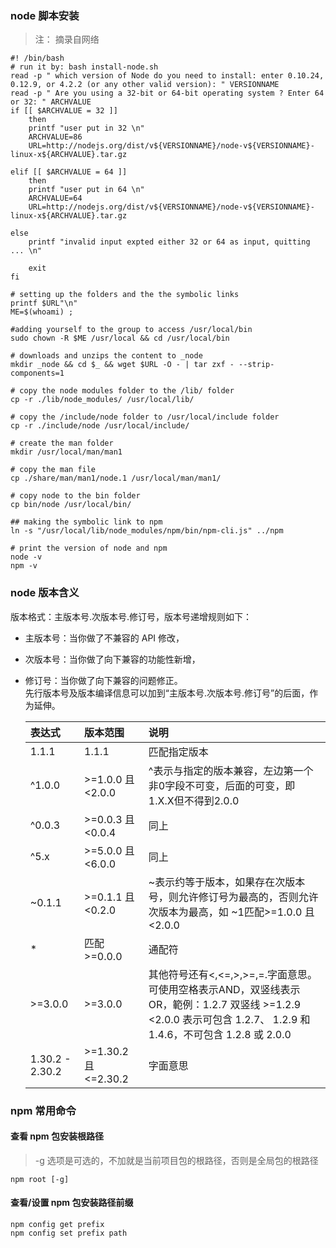 ### node 脚本安装
> 注： 摘录自网络  

    #! /bin/bash
    # run it by: bash install-node.sh
    read -p " which version of Node do you need to install: enter 0.10.24, 0.12.9, or 4.2.2 (or any other valid version): " VERSIONNAME
    read -p " Are you using a 32-bit or 64-bit operating system ? Enter 64 or 32: " ARCHVALUE
    if [[ $ARCHVALUE = 32 ]]
        then
        printf "user put in 32 \n"
        ARCHVALUE=86
        URL=http://nodejs.org/dist/v${VERSIONNAME}/node-v${VERSIONNAME}-linux-x${ARCHVALUE}.tar.gz

    elif [[ $ARCHVALUE = 64 ]]
        then
        printf "user put in 64 \n"
        ARCHVALUE=64
        URL=http://nodejs.org/dist/v${VERSIONNAME}/node-v${VERSIONNAME}-linux-x${ARCHVALUE}.tar.gz

    else
        printf "invalid input expted either 32 or 64 as input, quitting ... \n"

        exit
    fi

    # setting up the folders and the the symbolic links
    printf $URL"\n"
    ME=$(whoami) ; 

    #adding yourself to the group to access /usr/local/bin
    sudo chown -R $ME /usr/local && cd /usr/local/bin 

    # downloads and unzips the content to _node
    mkdir _node && cd $_ && wget $URL -O - | tar zxf - --strip-components=1 

    # copy the node modules folder to the /lib/ folder
    cp -r ./lib/node_modules/ /usr/local/lib/ 

    # copy the /include/node folder to /usr/local/include folder
    cp -r ./include/node /usr/local/include/ 

    # create the man folder
    mkdir /usr/local/man/man1 

    # copy the man file
    cp ./share/man/man1/node.1 /usr/local/man/man1/ 

    # copy node to the bin folder
    cp bin/node /usr/local/bin/ 

    ## making the symbolic link to npm
    ln -s "/usr/local/lib/node_modules/npm/bin/npm-cli.js" ../npm 

    # print the version of node and npm
    node -v
    npm -v



### node 版本含义

版本格式：主版本号.次版本号.修订号，版本号递增规则如下：

* 主版本号：当你做了不兼容的 API 修改，
* 次版本号：当你做了向下兼容的功能性新增，
* 修订号：当你做了向下兼容的问题修正。    
先行版本号及版本编译信息可以加到“主版本号.次版本号.修订号”的后面，作为延伸。

  |表达式|版本范围|说明|
  |:-|:--|:-----|
  |1.1.1|1.1.1|匹配指定版本|
  |^1.0.0	|>=1.0.0 且 <2.0.0	|^表示与指定的版本兼容，左边第一个非0字段不可变，后面的可变，即1.X.X但不得到2.0.0|
  |^0.0.3	|>=0.0.3 且 <0.0.4 |同上|
  |^5.x	|>=5.0.0 且 <6.0.0	|同上|
  |~0.1.1	|>=0.1.1 且 <0.2.0	|~表示约等于版本，如果存在次版本号，则允许修订号为最高的，否则允许次版本为最高，如 ~1匹配>=1.0.0 且 <2.0.0|
  |*	|匹配 >=0.0.0	|通配符|
  |>=3.0.0	|>=3.0.0	|其他符号还有<,<=,>,>=,=.字面意思。可使用空格表示AND，双竖线表示OR，範例：1.2.7 双竖线 >=1.2.9 <2.0.0 表示可包含 1.2.7、    1.2.9 和 1.4.6，不可包含 1.2.8 或 2.0.0|
  |1.30.2 - 2.30.2	|>=1.30.2 且 <=2.30.2|	字面意思|



### npm 常用命令
#### 查看 npm 包安装根路径
> -g 选项是可选的，不加就是当前项目包的根路径，否则是全局包的根路径  

    npm root [-g]

#### 查看/设置 npm 包安装路径前缀

    npm config get prefix
    npm config set prefix path

